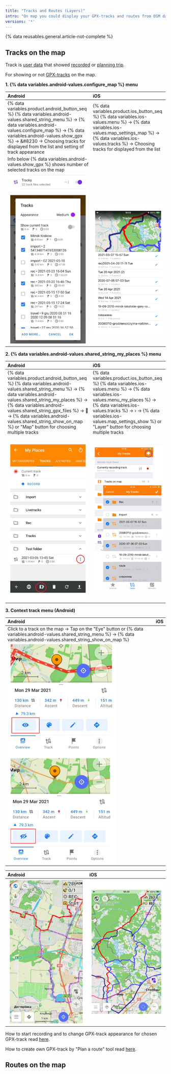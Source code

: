 ```yaml
---
title: "Tracks and Routes (Layers)"
intro: "On map you could display your GPX-tracks and routes from OSM data."
versions: '*'
---
```


{% data reusables.general.article-not-complete %}

## Tracks on the map

Track is [user data](/osmand/personal/myplaces) that showed [recorded](/osmand/plugins/trip-recording) or [planning trip](/osmand/plan-route). 

For showing or not [GPX-tracks](/osmand/personal/myplaces) on the map.

**1. {% data variables.android-values.configure_map %} menu**

| Android | iOS |
| :--- | :--- |
|{% data variables.product.android_button_seq %} {% data variables.android-values.shared_string_menu %} → {% data variables.android-values.configure_map %} → {% data variables.android-values.show_gpx %} → &#8230 → Choosing tracks for displayed from the list and setting of track appearance | {% data variables.product.ios_button_seq %} {% data variables.ios-values.menu %} → {% data variables.ios-values.map_settings_map %} → {% data variables.ios-values.tracks %} → Choosing tracks for displayed from the list |
|  Info below {% data variables.android-values.show_gpx %} shows number of selected tracks on the map ![Tracks note](/assets/images/map/tracks_note.png) |  |
|   ![Tracks menu Android](/assets/images/map/tracks_menu_android.png) | ![Tracks menu iOS](/assets/images/map/tracks_menu_ios.png) |

**2. {% data variables.android-values.shared_string_my_places %} menu**

| Android | iOS |
| :--- | :--- |
|   {% data variables.product.android_button_seq %} {% data variables.android-values.shared_string_menu %} → {% data variables.android-values.shared_string_my_places %} → {% data variables.android-values.shared_string_gpx_files %} → &#xe802; → {% data variables.android-values.shared_string_show_on_map %}  or "Map" button for choosing multiple tracks  | {% data variables.product.ios_button_seq %} {% data variables.ios-values.menu %} → {% data variables.ios-values.menu_my_places %} → {% data variables.ios-values.tracks %} → &#8250; → {% data variables.ios-values.map_settings_show %} or "Layer" button for choosing multiple tracks  |
|   ![Tracks my places Android](/assets/images/map/tracks_myplaces_android.png) | ![Tracks menu iOS](/assets/images/map/tracks_myplaces_ios.png) |

**3. Context track menu (Android)**

| Android | iOS |
| :--- | :--- |
| Click to a track on the map → Tap on the "Eye" button  or {% data variables.android-values.shared_string_menu %}  → {% data variables.android-values.shared_string_show_on_map %} |  |
|   ![Eye button Android](/assets/images/map/eye_button_android.png) |  |

| Android | iOS |
| :--- | :--- |
| ![Tracks on the map Android](/assets/images/map/tracks_layer_android.png) |![Tracks on the map iOS](/assets/images/map/tracks_layer_ios.png) |

How to start recording and to change GPX-track appearance for chosen GPX-track read [here](/osmand/plugins/trip-recording).

How to create own GPX-track by "Plan a route" tool read [here](/osmand/plan-route).

## Routes on the map




